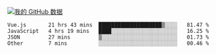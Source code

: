 [![我的 GitHub 数据](https://github-readme-stats.vercel.app/api?username=unbrain&?theme=dark)]()

<!--START_SECTION:waka-->
```text
Vue.js       21 hrs 43 mins  ████████████████████▒░░░░   81.47 % 
JavaScript   4 hrs 19 mins   ████░░░░░░░░░░░░░░░░░░░░░   16.25 % 
JSON         27 mins         ▒░░░░░░░░░░░░░░░░░░░░░░░░   01.73 % 
Other        7 mins          ░░░░░░░░░░░░░░░░░░░░░░░░░   00.46 % 
```
<!--END_SECTION:waka-->
